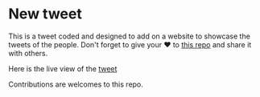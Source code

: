 # New tweet

This is a tweet coded and designed to add on a website to showcase the tweets of the people. Don't forget to give your ❤ to [this repo](https://github.com/mittalyashu/new-tweet) and share it with others.

Here is the live view of the [tweet](https://mittalyashu.github.io/new-tweet/)

Contributions are welcomes to this repo.
